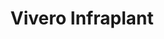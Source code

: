 ---
title: "Vivero Infraplant"
url: /chiclana-de-la-frontera/vivero-infraplant/
shop: Garten-Center
---